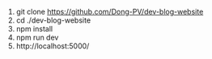 
1. git clone https://github.com/Dong-PV/dev-blog-website
2. cd ./dev-blog-website
3. npm install
4. npm run dev
5. http://localhost:5000/
